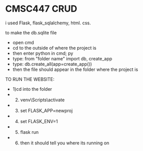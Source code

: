 # CMSC447 CRUD
i used Flask, flask_sqlalchemy, html. css.

to make the db.sqlite file
* open cmd
* cd to the outside of where the project is
* then enter python in cmd; py
* type: from "folder name" import db, create_app
* type: db.create_all(app=create_app())
* then the file should appear in the folder where the project is 

TO RUN THE WEBSITE:
* 1)cd into the folder
* 2) venv\Scripts\activate
* 3) set FLASK_APP=newproj
* 4) set FLASK_ENV=1
* 5) flask run
* 6) then it should tell you where its running on